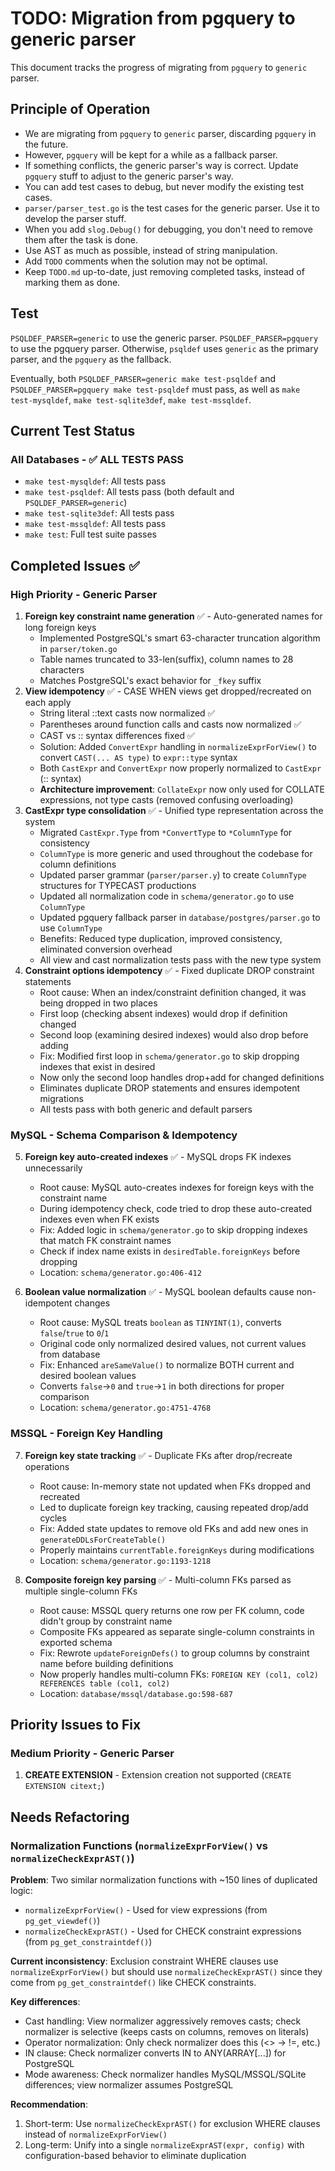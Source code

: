 # TODO: Migration from pgquery to generic parser

This document tracks the progress of migrating from `pgquery` to `generic` parser.

## Principle of Operation

* We are migrating from `pgquery` to `generic` parser, discarding `pgquery` in the future.
* However, `pgquery` will be kept for a while as a fallback parser.
* If something conflicts, the generic parser's way is correct. Update `pgquery` stuff to adjust to the generic parser's way.
* You can add test cases to debug, but never modify the existing test cases.
* `parser/parser_test.go` is the test cases for the generic parser. Use it to develop the parser stuff.
* When you add `slog.Debug()` for debugging, you don't need to remove them after the task is done.
* Use AST as much as possible, instead of string manipulation.
* Add `TODO` comments when the solution may not be optimal.
* Keep `TODO.md` up-to-date, just removing completed tasks, instead of marking them as done.

## Test

`PSQLDEF_PARSER=generic` to use the generic parser. `PSQLDEF_PARSER=pgquery` to use the pgquery parser. Otherwise, `psqldef` uses `generic` as the primary parser, and the `pgquery` as the fallback.

Eventually, both `PSQLDEF_PARSER=generic make test-psqldef` and `PSQLDEF_PARSER=pgquery make test-psqldef` must pass, as well as `make test-mysqldef`, `make test-sqlite3def`, `make test-mssqldef`.

## Current Test Status

### All Databases - ✅ ALL TESTS PASS
- `make test-mysqldef`: All tests pass
- `make test-psqldef`: All tests pass (both default and `PSQLDEF_PARSER=generic`)
- `make test-sqlite3def`: All tests pass
- `make test-mssqldef`: All tests pass
- `make test`: Full test suite passes

## Completed Issues ✅

### High Priority - Generic Parser
1. **Foreign key constraint name generation** ✅ - Auto-generated names for long foreign keys
   - Implemented PostgreSQL's smart 63-character truncation algorithm in `parser/token.go`
   - Table names truncated to 33-len(suffix), column names to 28 characters
   - Matches PostgreSQL's exact behavior for `_fkey` suffix
2. **View idempotency** ✅ - CASE WHEN views get dropped/recreated on each apply
   - String literal ::text casts now normalized ✅
   - Parentheses around function calls and casts now normalized ✅
   - CAST vs :: syntax differences fixed ✅
   - Solution: Added `ConvertExpr` handling in `normalizeExprForView()` to convert `CAST(... AS type)` to `expr::type` syntax
   - Both `CastExpr` and `ConvertExpr` now properly normalized to `CastExpr` (:: syntax)
   - **Architecture improvement**: `CollateExpr` now only used for COLLATE expressions, not type casts (removed confusing overloading)
3. **CastExpr type consolidation** ✅ - Unified type representation across the system
   - Migrated `CastExpr.Type` from `*ConvertType` to `*ColumnType` for consistency
   - `ColumnType` is more generic and used throughout the codebase for column definitions
   - Updated parser grammar (`parser/parser.y`) to create `ColumnType` structures for TYPECAST productions
   - Updated all normalization code in `schema/generator.go` to use `ColumnType`
   - Updated pgquery fallback parser in `database/postgres/parser.go` to use `ColumnType`
   - Benefits: Reduced type duplication, improved consistency, eliminated conversion overhead
   - All view and cast normalization tests pass with the new type system
4. **Constraint options idempotency** ✅ - Fixed duplicate DROP constraint statements
   - Root cause: When an index/constraint definition changed, it was being dropped in two places
   - First loop (checking absent indexes) would drop if definition changed
   - Second loop (examining desired indexes) would also drop before adding
   - Fix: Modified first loop in `schema/generator.go` to skip dropping indexes that exist in desired
   - Now only the second loop handles drop+add for changed definitions
   - Eliminates duplicate DROP statements and ensures idempotent migrations
   - All tests pass with both generic and default parsers

### MySQL - Schema Comparison & Idempotency
5. **Foreign key auto-created indexes** ✅ - MySQL drops FK indexes unnecessarily
   - Root cause: MySQL auto-creates indexes for foreign keys with the constraint name
   - During idempotency check, code tried to drop these auto-created indexes even when FK exists
   - Fix: Added logic in `schema/generator.go` to skip dropping indexes that match FK constraint names
   - Check if index name exists in `desiredTable.foreignKeys` before dropping
   - Location: `schema/generator.go:406-412`

6. **Boolean value normalization** ✅ - MySQL boolean defaults cause non-idempotent changes
   - Root cause: MySQL treats `boolean` as `TINYINT(1)`, converts `false`/`true` to `0`/`1`
   - Original code only normalized desired values, not current values from database
   - Fix: Enhanced `areSameValue()` to normalize BOTH current and desired boolean values
   - Converts `false`→`0` and `true`→`1` in both directions for proper comparison
   - Location: `schema/generator.go:4751-4768`

### MSSQL - Foreign Key Handling
7. **Foreign key state tracking** ✅ - Duplicate FKs after drop/recreate operations
   - Root cause: In-memory state not updated when FKs dropped and recreated
   - Led to duplicate foreign key tracking, causing repeated drop/add cycles
   - Fix: Added state updates to remove old FKs and add new ones in `generateDDLsForCreateTable()`
   - Properly maintains `currentTable.foreignKeys` during modifications
   - Location: `schema/generator.go:1193-1218`

8. **Composite foreign key parsing** ✅ - Multi-column FKs parsed as multiple single-column FKs
   - Root cause: MSSQL query returns one row per FK column, code didn't group by constraint name
   - Composite FKs appeared as separate single-column constraints in exported schema
   - Fix: Rewrote `updateForeignDefs()` to group columns by constraint name before building definitions
   - Now properly handles multi-column FKs: `FOREIGN KEY (col1, col2) REFERENCES table (col1, col2)`
   - Location: `database/mssql/database.go:598-687`

## Priority Issues to Fix

### Medium Priority - Generic Parser
1. **CREATE EXTENSION** - Extension creation not supported (`CREATE EXTENSION citext;`)

## Needs Refactoring

### Normalization Functions (`normalizeExprForView()` vs `normalizeCheckExprAST()`)
**Problem**: Two similar normalization functions with ~150 lines of duplicated logic:

- `normalizeExprForView()` - Used for view expressions (from `pg_get_viewdef()`)
- `normalizeCheckExprAST()` - Used for CHECK constraint expressions (from `pg_get_constraintdef()`)

**Current inconsistency**: Exclusion constraint WHERE clauses use `normalizeExprForView()` but should use `normalizeCheckExprAST()` since they come from `pg_get_constraintdef()` like CHECK constraints.

**Key differences**:
- Cast handling: View normalizer aggressively removes casts; check normalizer is selective (keeps casts on columns, removes on literals)
- Operator normalization: Only check normalizer does this (<> → !=, etc.)
- IN clause: Check normalizer converts IN to ANY(ARRAY[...]) for PostgreSQL
- Mode awareness: Check normalizer handles MySQL/MSSQL/SQLite differences; view normalizer assumes PostgreSQL

**Recommendation**:
1. Short-term: Use `normalizeCheckExprAST()` for exclusion WHERE clauses instead of `normalizeExprForView()`
2. Long-term: Unify into a single `normalizeExprAST(expr, config)` with configuration-based behavior to eliminate duplication
